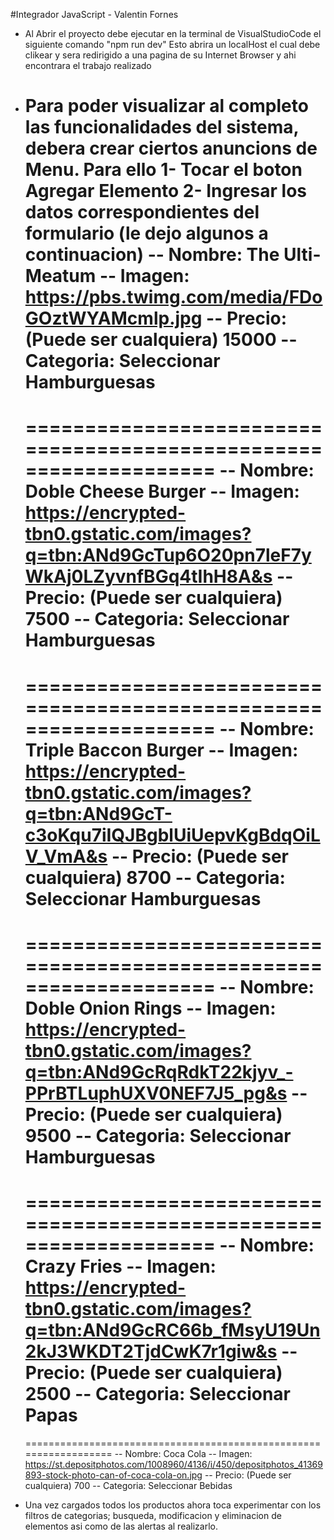 #Integrador JavaScript - Valentin Fornes
  - Al Abrir el proyecto debe ejecutar en la terminal de VisualStudioCode el siguiente comando "npm run dev"
    Esto abrira un localHost el cual debe clikear y sera redirigido a una pagina de su Internet Browser y ahi
    encontrara el trabajo realizado
  - Para poder visualizar al completo las funcionalidades del sistema, debera crear ciertos anuncions de Menu. Para ello
      1- Tocar el boton Agregar Elemento
      2- Ingresar los datos correspondientes del formulario (le dejo algunos a continuacion) 
        -- Nombre: The Ulti-Meatum
        -- Imagen: https://pbs.twimg.com/media/FDoGOztWYAMcmlp.jpg
        -- Precio: (Puede ser cualquiera) 15000
        -- Categoria: Seleccionar Hamburguesas
      ==================================================================
      ==================================================================
        -- Nombre: Doble Cheese Burger
        -- Imagen: https://encrypted-tbn0.gstatic.com/images?q=tbn:ANd9GcTup6O20pn7leF7yWkAj0LZyvnfBGq4tIhH8A&s
        -- Precio: (Puede ser cualquiera) 7500
        -- Categoria: Seleccionar Hamburguesas
      ==================================================================
      ==================================================================
        -- Nombre: Triple Baccon Burger
        -- Imagen: https://encrypted-tbn0.gstatic.com/images?q=tbn:ANd9GcT-c3oKqu7iIQJBgblUiUepvKgBdqOiLV_VmA&s
        -- Precio: (Puede ser cualquiera) 8700
        -- Categoria: Seleccionar Hamburguesas
      ==================================================================
      ==================================================================
        -- Nombre: Doble Onion Rings
        -- Imagen: https://encrypted-tbn0.gstatic.com/images?q=tbn:ANd9GcRqRdkT22kjyv_-PPrBTLuphUXV0NEF7J5_pg&s
        -- Precio: (Puede ser cualquiera) 9500
        -- Categoria: Seleccionar Hamburguesas
      ==================================================================
      ==================================================================
        -- Nombre: Crazy Fries
        -- Imagen: https://encrypted-tbn0.gstatic.com/images?q=tbn:ANd9GcRC66b_fMsyU19Un2kJ3WKDT2TjdCwK7r1giw&s
        -- Precio: (Puede ser cualquiera) 2500
        -- Categoria: Seleccionar Papas
      ==================================================================
      ==================================================================
        -- Nombre: Coca Cola
        -- Imagen: https://st.depositphotos.com/1008960/4136/i/450/depositphotos_41369893-stock-photo-can-of-coca-cola-on.jpg
        -- Precio: (Puede ser cualquiera) 700
        -- Categoria: Seleccionar Bebidas

  - Una vez cargados todos los productos ahora toca experimentar con los filtros de categorias; busqueda, modificacion y
    eliminacion de elementos asi como de las alertas al realizarlo.
